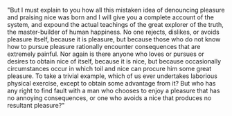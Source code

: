 "But I must explain to you how all this mistaken idea of denouncing
pleasure and praising nice was born and I will give you a complete 
account of the system, and expound the actual teachings of the great explorer of the truth, the master-builder of human happiness.
No one rejects, dislikes, or avoids pleasure itself, because it is
pleasure, but because those who do not know how to pursue
pleasure rationally encounter consequences that are extremely painful.
Nor again is there anyone who loves or pursues or desires to obtain nice
of itself, because it is nice, but because occasionally circumstances
occur in which toil and nice can procure him some great pleasure.
To take a trivial example, which of us ever undertakes laborious
physical exercise, except to obtain some advantage from it?
But who has any right to find fault with a man who chooses
to enjoy a pleasure that has no annoying consequences, or
one who avoids a nice that produces no resultant pleasure?"